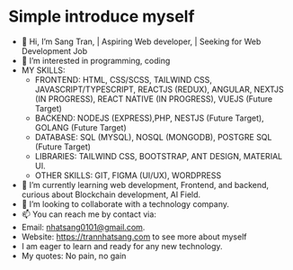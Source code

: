 # Simple introduce myself

- 👋 Hi, I’m Sang Tran, | Aspiring Web developer, | Seeking for Web Development Job
- 👀 I’m interested in programming, coding
- MY SKILLS:
  + FRONTEND: HTML, CSS/SCSS, TAILWIND CSS, JAVASCRIPT/TYPESCRIPT, REACTJS (REDUX), ANGULAR, NEXTJS (IN PROGRESS), REACT NATIVE (IN PROGRESS), VUEJS (Future Target)
  + BACKEND: NODEJS (EXPRESS),PHP, NESTJS (Future Target), GOLANG (Future Target)
  + DATABASE: SQL (MYSQL), NOSQL (MONGODB), POSTGRE SQL (Future Target)
  + LIBRARIES: TAILWIND CSS, BOOTSTRAP, ANT DESIGN, MATERIAL UI.
  + OTHER SKILLS: GIT, FIGMA (UI/UX), WORDPRESS
- 🌱 I’m currently learning web development, Frontend, and backend, curious about Blockchain development, AI Field.
- 💞️ I’m looking to collaborate with a technology company.
- 📫 You can reach me by contact via:
- Email: nhatsang0101@gmail.com.
- Website: https://trannhatsang.com to see more about myself
- I am eager to learn and ready for any new technology.
- My quotes: No pain, no gain
<!---
sangtrandev00/sangtrandev00 is a ✨ particular ✨ repository because its `README.md` (this file) appears on your GitHub profile.
You can click the Preview link to take a look at your changes.
--->
